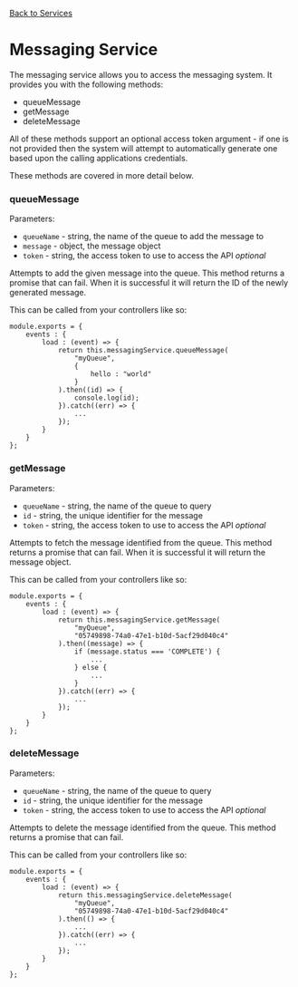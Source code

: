 [Back to Services](/src/support.documentation/services)

# Messaging Service

The messaging service allows you to access the messaging system. It provides you with the following methods:

*   queueMessage
*   getMessage
*   deleteMessage

All of these methods support an optional access token argument - if one is not provided then the system will attempt to automatically generate one based upon the calling applications credentials.

These methods are covered in more detail below.

### queueMessage

Parameters:

*   `queueName` - string, the name of the queue to add the message to
*   `message` - object, the message object
*   `token` - string, the access token to use to access the API *optional*

Attempts to add the given message into the queue. This method returns a promise that can fail. When it is successful it will return the ID of the newly generated message.

This can be called from your controllers like so:

```
module.exports = {
	events : {
		load : (event) => {
			return this.messagingService.queueMessage(
				"myQueue",
				{
					hello : "world"
				}
			).then((id) => {
				console.log(id);
			}).catch((err) => {
				...
			});
		}
	}
};
```

### getMessage

Parameters:

*   `queueName` - string, the name of the queue to query
*   `id` - string, the unique identifier for the message
*   `token` - string, the access token to use to access the API *optional*

Attempts to fetch the message identified from the queue. This method returns a promise that can fail. When it is successful it will return the message object.

This can be called from your controllers like so:

```
module.exports = {
	events : {
		load : (event) => {
			return this.messagingService.getMessage(
				"myQueue",
				"05749898-74a0-47e1-b10d-5acf29d040c4"
			).then((message) => {
				if (message.status === 'COMPLETE') {
					...
				} else {
					...
				}
			}).catch((err) => {
				...
			});
		}
	}
};
```

### deleteMessage

Parameters:

*   `queueName` - string, the name of the queue to query
*   `id` - string, the unique identifier for the message
*   `token` - string, the access token to use to access the API *optional*

Attempts to delete the message identified from the queue. This method returns a promise that can fail.

This can be called from your controllers like so:

```
module.exports = {
	events : {
		load : (event) => {
			return this.messagingService.deleteMessage(
				"myQueue",
				"05749898-74a0-47e1-b10d-5acf29d040c4"
			).then(() => {
				...
			}).catch((err) => {
				...
			});
		}
	}
};
```